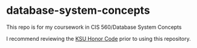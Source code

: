 # database-system-concepts
This repo is for my coursework in CIS 560/Database System Concepts

I recommend reviewing the [KSU Honor Code](https://www.k-state.edu/honor/) prior to using this repository. 
